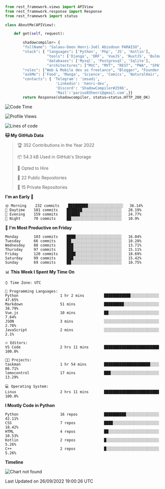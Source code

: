 ###
```python
from rest_framework.views import APIView
from rest_framework.response import Response
from rest_framework import status

class AboutMe(APIView):

    def get(self, request):

        shadowcompiler= {
        "fullName": "Salaou-Deen Henri-Joël Abiodoun PARAISO",
        "stack": { "languages": ['Python', 'Php', 'JS', 'Kotlin'],
                   "tools": ['Django', 'DRF', 'VueJS', 'NuxtJS', 'Bulma', 'Beufy'],
                   "databases": ['Mysql', 'Postgresql', 'Sqlite'],
                   "architectures": ["MVC", "MVT", "REST", "PWA", "SPA"]},        
        "roles": ["Web & Mobile dev as freelance", "Blogger", "Founder at @henrid3v", "Mentor"],
        "askMe": ['Food', 'Manga', 'Science', 'Comics', 'NaturalHair', 'Photography', 'Tech', 'Programming'],
        "contacts": { 'Telegram': 'imsadi',
                       'Linkedin': 'henri-dev',
                       'Discord': 'ShadowCompiler#2596',
                       'Mail':'pariso03henri@gmail.com',}}
        return Response(shadowcompiler, status=status.HTTP_200_OK)

```                    

<!--START_SECTION:waka-->
![Code Time](http://img.shields.io/badge/Code%20Time-353%20hrs%209%20mins-blue)

![Profile Views](http://img.shields.io/badge/Profile%20Views-0-blue)

![Lines of code](https://img.shields.io/badge/From%20Hello%20World%20I%27ve%20Written-66%20Thousand%20lines%20of%20code-blue)

**🐱 My GitHub Data** 

> 🏆 352 Contributions in the Year 2022
 > 
> 📦 54.3 kB Used in GitHub's Storage 
 > 
> 💼 Opted to Hire
 > 
> 📜 22 Public Repositories 
 > 
> 🔑 15 Private Repositories  
 > 
**I'm an Early 🐤** 

```text
🌞 Morning    232 commits    █████████░░░░░░░░░░░░░░░░   36.14% 
🌆 Daytime    181 commits    ███████░░░░░░░░░░░░░░░░░░   28.19% 
🌃 Evening    159 commits    ██████░░░░░░░░░░░░░░░░░░░   24.77% 
🌙 Night      70 commits     ██░░░░░░░░░░░░░░░░░░░░░░░   10.9%

```
📅 **I'm Most Productive on Friday** 

```text
Monday       103 commits    ████░░░░░░░░░░░░░░░░░░░░░   16.04% 
Tuesday      66 commits     ██░░░░░░░░░░░░░░░░░░░░░░░   10.28% 
Wednesday    88 commits     ███░░░░░░░░░░░░░░░░░░░░░░   13.71% 
Thursday     97 commits     ███░░░░░░░░░░░░░░░░░░░░░░   15.11% 
Friday       120 commits    ████░░░░░░░░░░░░░░░░░░░░░   18.69% 
Saturday     99 commits     ███░░░░░░░░░░░░░░░░░░░░░░   15.42% 
Sunday       69 commits     ██░░░░░░░░░░░░░░░░░░░░░░░   10.75%

```


📊 **This Week I Spent My Time On** 

```text
⌚︎ Time Zone: UTC

💬 Programming Languages: 
Python                   1 hr 2 mins         ████████████░░░░░░░░░░░░░   47.65% 
Markdown                 51 mins             █████████░░░░░░░░░░░░░░░░   38.79% 
Vue.js                   10 mins             ██░░░░░░░░░░░░░░░░░░░░░░░   7.64% 
JSON                     3 mins              ░░░░░░░░░░░░░░░░░░░░░░░░░   2.78% 
JavaScript               2 mins              ░░░░░░░░░░░░░░░░░░░░░░░░░   2.1%

🔥 Editors: 
VS Code                  2 hrs 11 mins       █████████████████████████   100.0%

🐱‍💻 Projects: 
taskman                  1 hr 54 mins        █████████████████████░░░░   86.71% 
lemocontrol              17 mins             ███░░░░░░░░░░░░░░░░░░░░░░   13.29%

💻 Operating System: 
Linux                    2 hrs 11 mins       █████████████████████████   100.0%

```

**I Mostly Code in Python** 

```text
Python                   16 repos            ██████████░░░░░░░░░░░░░░░   42.11% 
CSS                      7 repos             ████░░░░░░░░░░░░░░░░░░░░░   18.42% 
HTML                     4 repos             ██░░░░░░░░░░░░░░░░░░░░░░░   10.53% 
Kotlin                   2 repos             █░░░░░░░░░░░░░░░░░░░░░░░░   5.26% 
C++                      2 repos             █░░░░░░░░░░░░░░░░░░░░░░░░   5.26%

```


**Timeline**

![Chart not found](https://raw.githubusercontent.com/shadowcompiler/shadowcompiler/main/charts/bar_graph.png) 


 Last Updated on 26/09/2022 19:00:26 UTC
<!--END_SECTION:waka-->
